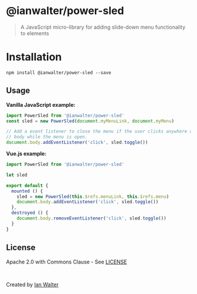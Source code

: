 # @ianwalter/power-sled
> A JavaScript micro-library for adding slide-down menu functionality to
> elements

# Installation

```console
npm install @ianwalter/power-sled --save
```

## Usage

**Vanilla JavaScript example:**

```js
import PowerSled from '@ianwalter/power-sled'
const sled = new PowerSled(document.myMenuLink, document.myMenu)

// Add a event listener to close the menu if the user clicks anywhere on the
// body while the menu is open.
document.body.addEventListener('click', sled.toggle())
```

**Vue.js example:**

```js
import PowerSled from '@ianwalter/power-sled'

let sled

export default {
  mounted () {
    sled = new PowerSled(this.$refs.menuLink, this.$refs.menu)
    document.body.addEventListener('click', sled.toggle())
  },
  destroyed () {
    document.body.removeEventListener('click', sled.toggle())
  }
}
```

## License

Apache 2.0 with Commons Clause - See [LICENSE][licenseUrl]

&nbsp;

Created by [Ian Walter](https://iankwalter.com)

[licenseUrl]: https://github.com/ianwalter/power-sled/blob/master/LICENSE


